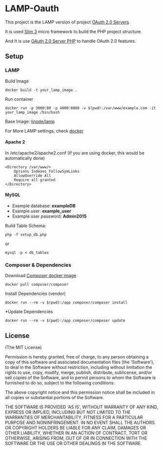 # LAMP-Oauth

This project is the LAMP version of project [OAuth 2.0 Servers](https://github.com/wyushi/oauth2-servers).

It is used [Slim 3](http://www.slimframework.com/) micro framework to build the PHP project structure.

And It is use [OAuth 2.0 Server PHP](http://bshaffer.github.io/oauth2-server-php-docs/) to handle OAuth 2.0 features.

## Setup

### LAMP

Build Image
```
docker build -t your_lamp_image .
```

Run container
```
docker run -p 3000:80 -p 4000:8080 -v $(pwd):/var/www/example.com -it your_lamp_image /bin/bash
```

Base Image: [linode/lamp](https://hub.docker.com/r/linode/lamp/)

For More LAMP settings, check [docker](https://hub.docker.com/r/linode/lamp/)

#### Apache 2

In /etc/apache2/apache2.conf (If you are using docker, this would be automatically done)
```
<Directory /var/www/>
	Options Indexes FollowSymLinks
	AllowOverride All
	Require all granted
</Directory>
```

#### MySQL
* Example database: **exampleDB**
* Example user: **example_user**
* Example user password: **Admin2015**

Build Table Schema:
```
php -f setup_db.php
```
or
```
mysql -p < db_tables
```

### Composer & Dependencies

Download [Composer docker image](https://hub.docker.com/r/composer/composer/)
```
docker pull composer/composer
```

Install Dependencies (vendor)
```
docker run --rm -v $(pwd):/app composer/composer install
```

\*Update Dependencies

```
docker run --rm -v $(pwd):/app composer/composer update
```
## License
(The MIT License)

Permission is hereby granted, free of charge, to any person obtaining
a copy of this software and associated documentation files (the
'Software'), to deal in the Software without restriction, including
without limitation the rights to use, copy, modify, merge, publish,
distribute, sublicense, and/or sell copies of the Software, and to
permit persons to whom the Software is furnished to do so, subject to
the following conditions:

The above copyright notice and this permission notice shall be
included in all copies or substantial portions of the Software.

THE SOFTWARE IS PROVIDED 'AS IS', WITHOUT WARRANTY OF ANY KIND,
EXPRESS OR IMPLIED, INCLUDING BUT NOT LIMITED TO THE WARRANTIES OF
MERCHANTABILITY, FITNESS FOR A PARTICULAR PURPOSE AND NONINFRINGEMENT.
IN NO EVENT SHALL THE AUTHORS OR COPYRIGHT HOLDERS BE LIABLE FOR ANY
CLAIM, DAMAGES OR OTHER LIABILITY, WHETHER IN AN ACTION OF CONTRACT,
TORT OR OTHERWISE, ARISING FROM, OUT OF OR IN CONNECTION WITH THE
SOFTWARE OR THE USE OR OTHER DEALINGS IN THE SOFTWARE.

